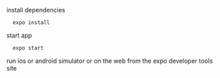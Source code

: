 install dependencies

```
  expo install
```

start app

```
  expo start

```

run ios or android simulator or on the web from the expo developer tools site

